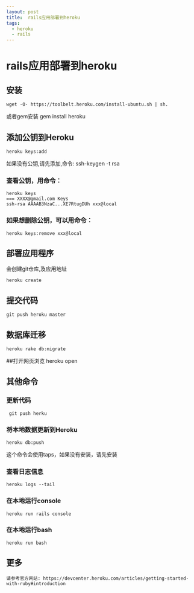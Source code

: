 ```yaml
---
layout: post 
title:  rails应用部署到heroku
tags:
  - heroku
  - rails  
---
```


# rails应用部署到heroku 

## 安装
    wget -O- https://toolbelt.heroku.com/install-ubuntu.sh | sh.
或者gem安装
    gem install heroku

## 添加公钥到Heroku
    heroku keys:add
如果没有公钥,请先添加,命令:
    ssh-keygen -t rsa

### 查看公钥，用命令：
    heroku keys
	=== XXXX@gmail.com Keys
	ssh-rsa AAAAB3NzaC...XE7RtugDUh xxx@local

### 如果想删除公钥，可以用命令：
    heroku keys:remove xxx@local

## 部署应用程序
会创建git仓库,及应用地址
    
    heroku create

## 提交代码
    git push heroku master

## 数据库迁移
    heroku rake db:migrate

##打开网页浏览
    heroku open
## 其他命令

### 更新代码
     git push herku 


### 将本地数据更新到Heroku
    heroku db:push
这个命令会使用taps，如果没有安装，请先安装

### 查看日志信息
    heroku logs --tail

### 在本地运行console
    heroku run rails console

### 在本地运行bash
    heroku run bash

## 更多
    请参考官方网站: https://devcenter.heroku.com/articles/getting-started-with-ruby#introduction

